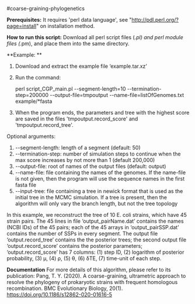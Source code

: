 #coarse-graining-phylogenetics



**Prerequisites:**
It requires 'perl data language', see "http://pdl.perl.org/?page=install" on installation method.



**How to run this script:**
Download all perl script files (*.pl) and perl module files (*.pm), and place them into the same directory.



**Example: **

1. Download and extract the example file ‘example.tar.xz’
2. Run the command:
	
	perl script_CGP_main.pl --segment-length=10 --termination-step=200000 --output-file=tmpoutput  --name-file=listOfGenomes.txt  example/*fasta

3. When the program ends, the parameters and tree with the highest score are saved in the files 'tmpoutput.record_score' and 'tmpoutput.record_tree'.

Optional arguments:
1. --segment-length: length of a segment (default: 50)
2. --termination-step: number of simulation steps to continue when the max score increases by not more than 1 (default 200,000)
3. --output-file: root of names of the output files (default: output)
4. --name-file: file containing the names of the genomes. If the name-file is not given, then the program will use the sequence names in the first fasta file
5. --input-tree: file containing a tree in newick format that is used as the initial tree in the MCMC simulation. If a tree is present, then the algorithm will only vary the branch length, but not the tree topology

In this example, we reconstruct the tree of 10 E. coli strains, which have 45 strain pairs. The 45 lines in file ‘output_pairName.dat’ contains the names (NCBI IDs) of the 45 pairs; each of the 45 arrays in ‘output_pairSSP.dat’ contains the number of SSPs in every segment. The output file ‘output.record_tree’ contains the the posterior trees; the second output file ‘output.record_score’ contains the posterior parameters; ‘output.record_score’ has 7 columns: (1) step ID, (2) logarithm of posterior probability, (3) μ, (4) ρ, (5) θ, (6) δTE, (7) time-unit of each step.

**Documentation**
For more details of this algorithm, please refer to its publication:
Pang, T. Y. (2020). A coarse-graining, ultrametric approach to resolve the phylogeny of prokaryotic strains with frequent homologous recombination. BMC Evolutionary Biology, 20(1). https://doi.org/10.1186/s12862-020-01616-5
